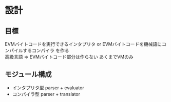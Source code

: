 # 設計

## 目標
EVMバイトコードを実行できるインタプリタ or EVMバイトコードを機械語にコンパイルするコンパイラ を作る  
高級言語 => EVMバイトコード部分は作らない あくまでVMのみ

## モジュール構成

- インタプリタ型 parser + evaluator
- コンパイラ型 parser + translator
